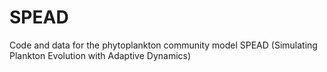 # SPEAD
Code and data for the phytoplankton community model SPEAD (Simulating Plankton Evolution with Adaptive Dynamics)
